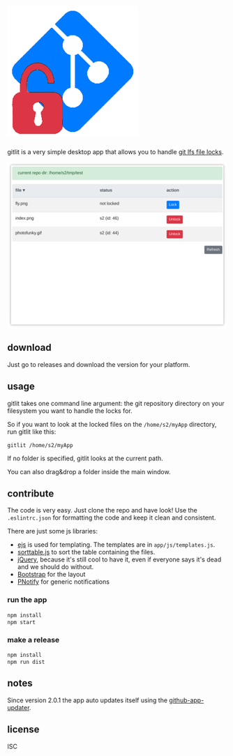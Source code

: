 # <img src="logo/logo.png" alt="gitlit">

gitlit is a very simple desktop app that allows you to handle [git lfs file locks](https://github.com/git-lfs/git-lfs/wiki/File-Locking).

![gitlit main window](screenshots/main.png)

## download

Just go to releases and download the version for your platform.

## usage

gitlit takes one command line argument: the git repository directory on your filesystem you want to handle the locks for.

So if you want to look at the locked files on the `/home/s2/myApp` directory, run gitlit like this:
```
gitlit /home/s2/myApp
```

If no folder is specified, gitlit looks at the current path.

You can also drag&drop a folder inside the main window.

## contribute

The code is very easy. Just clone the repo and have look!
Use the `.eslintrc.json` for formatting the code and keep it clean and consistent.

There are just some js libraries:
- [ejs](http://ejs.co/) is used for templating. The templates are in `app/js/templates.js`.
- [sorttable.js](http://www.kryogenix.org/code/browser/sorttable/) to sort the table containing the files.
- [jQuery](https://jquery.com/), because it's still cool to have it, even if everyone says it's dead and we should do without.
- [Bootstrap](https://getbootstrap.com/) for the layout
- [PNotify](https://github.com/sciactive/pnotify) for generic notifications

### run the app
```
npm install
npm start
```

### make a release
```
npm install
npm run dist
```

## notes
Since version 2.0.1 the app auto updates itself using the [github-app-updater](https://www.npmjs.com/package/github-app-updater).

## license

ISC
